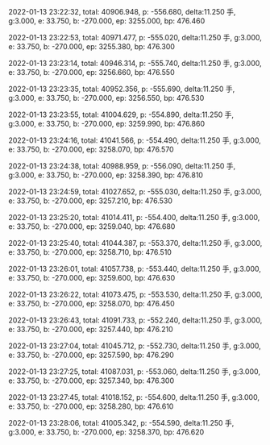 2022-01-13 23:22:32, total: 40906.948, p: -556.680, delta:11.250 手, g:3.000, e: 33.750, b: -270.000, ep: 3255.000, bp: 476.460

2022-01-13 23:22:53, total: 40971.477, p: -555.020, delta:11.250 手, g:3.000, e: 33.750, b: -270.000, ep: 3255.380, bp: 476.300

2022-01-13 23:23:14, total: 40946.314, p: -555.740, delta:11.250 手, g:3.000, e: 33.750, b: -270.000, ep: 3256.660, bp: 476.550

2022-01-13 23:23:35, total: 40952.356, p: -555.690, delta:11.250 手, g:3.000, e: 33.750, b: -270.000, ep: 3256.550, bp: 476.530

2022-01-13 23:23:55, total: 41004.629, p: -554.890, delta:11.250 手, g:3.000, e: 33.750, b: -270.000, ep: 3259.990, bp: 476.860

2022-01-13 23:24:16, total: 41041.566, p: -554.490, delta:11.250 手, g:3.000, e: 33.750, b: -270.000, ep: 3258.070, bp: 476.570

2022-01-13 23:24:38, total: 40988.959, p: -556.090, delta:11.250 手, g:3.000, e: 33.750, b: -270.000, ep: 3258.390, bp: 476.810

2022-01-13 23:24:59, total: 41027.652, p: -555.030, delta:11.250 手, g:3.000, e: 33.750, b: -270.000, ep: 3257.210, bp: 476.530

2022-01-13 23:25:20, total: 41014.411, p: -554.400, delta:11.250 手, g:3.000, e: 33.750, b: -270.000, ep: 3259.040, bp: 476.680

2022-01-13 23:25:40, total: 41044.387, p: -553.370, delta:11.250 手, g:3.000, e: 33.750, b: -270.000, ep: 3258.710, bp: 476.510

2022-01-13 23:26:01, total: 41057.738, p: -553.440, delta:11.250 手, g:3.000, e: 33.750, b: -270.000, ep: 3259.600, bp: 476.630

2022-01-13 23:26:22, total: 41073.475, p: -553.530, delta:11.250 手, g:3.000, e: 33.750, b: -270.000, ep: 3258.070, bp: 476.450

2022-01-13 23:26:43, total: 41091.733, p: -552.240, delta:11.250 手, g:3.000, e: 33.750, b: -270.000, ep: 3257.440, bp: 476.210

2022-01-13 23:27:04, total: 41045.712, p: -552.730, delta:11.250 手, g:3.000, e: 33.750, b: -270.000, ep: 3257.590, bp: 476.290

2022-01-13 23:27:25, total: 41087.031, p: -553.060, delta:11.250 手, g:3.000, e: 33.750, b: -270.000, ep: 3257.340, bp: 476.300

2022-01-13 23:27:45, total: 41018.152, p: -554.600, delta:11.250 手, g:3.000, e: 33.750, b: -270.000, ep: 3258.280, bp: 476.610

2022-01-13 23:28:06, total: 41005.342, p: -554.590, delta:11.250 手, g:3.000, e: 33.750, b: -270.000, ep: 3258.370, bp: 476.620